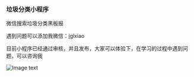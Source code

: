 ### 垃圾分类小程序

微信搜索垃圾分类黑板报

遇到问题可以添加我微信：jglxiao

目前小程序已经通过审核，并且发布，大家可以体验下，在学习的过程中遇到问题，可以咨询我

![Image text]( https://s2.ax1x.com/2019/08/06/e4FYO1.jpg)
